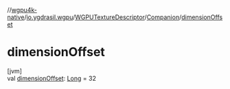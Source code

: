 //[wgpu4k-native](../../../../index.md)/[io.ygdrasil.wgpu](../../index.md)/[WGPUTextureDescriptor](../index.md)/[Companion](index.md)/[dimensionOffset](dimension-offset.md)

# dimensionOffset

[jvm]\
val [dimensionOffset](dimension-offset.md): [Long](https://kotlinlang.org/api/core/kotlin-stdlib/kotlin/-long/index.html) = 32